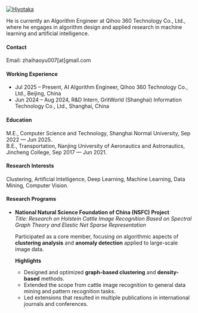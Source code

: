 [![Hiyotaka](https://img.shields.io/badge/Hiyotaka-github-blue?logo=github)](https://github.com/Hiyotaka)

He is currently an Algorithm Engineer at Qihoo 360 Technology Co., Ltd., where he engages in algorithm design and applied research in machine learning and artificial intelligence.

#### Contact
Email: zhaihaoyu007[at]gmail.com

#### Working Experience
- Jul 2025 – Present, AI Algorithm Engineer, Qihoo 360 Technology Co., Ltd., Beijing, China  
- Jun 2024 – Aug 2024, R&D Intern, GritWorld (Shanghai) Information Technology Co., Ltd., Shanghai, China  

#### Education
M.E., Computer Science and Technology, Shanghai Normal University, Sep 2022 — Jun 2025.\
B.E., Transportation, Nanjing University of Aeronautics and Astronautics, Jincheng College, Sep 2017 — Jun 2021.

#### Research Interests
Clustering, Artificial Intelligence, Deep Learning, Machine Learning, Data Mining, Computer Vision.

#### Research Programs
- **National Natural Science Foundation of China (NSFC) Project**  
  *Title: Research on Holstein Cattle Image Recognition Based on Spectral Graph Theory and Elastic Net Sparse Representation*

  Participated as a core member, focusing on algorithmic aspects of **clustering analysis** and **anomaly detection** applied to large-scale image data.

  **Highlights**
  - Designed and optimized **graph-based clustering** and **density-based** methods.
  - Extended the scope from cattle image recognition to general data mining and pattern recognition tasks.
  - Led extensions that resulted in multiple publications in international journals and conferences.
